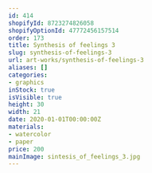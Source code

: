 ```yaml
---
id: 414
shopifyId: 8723274826058
shopifyOptionId: 47772456157514
order: 173
title: Synthesis of feelings 3
slug: synthesis-of-feelings-3
url: art-works/synthesis-of-feelings-3
aliases: []
categories:
- graphics
inStock: true
isVisible: true
height: 30
width: 21
date: 2020-01-01T00:00:00Z
materials:
- watercolor
- paper
price: 200
mainImage: sintesis_of_feelings_3.jpg
---
```

